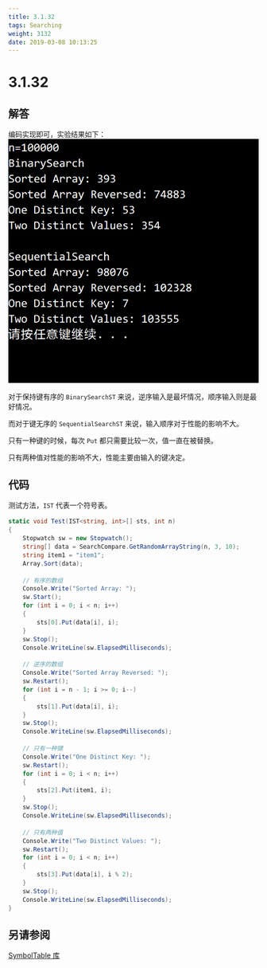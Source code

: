 ```yaml
---
title: 3.1.32
tags: Searching
weight: 3132
date: 2019-03-08 10:13:25
---
```


# 3.1.32


## 解答

编码实现即可，实验结果如下：
![](/resources/3-1-32/1.png)

对于保持键有序的 `BinarySearchST` 来说，逆序输入是最坏情况，顺序输入则是最好情况。

而对于键无序的 `SequentialSearchST` 来说，输入顺序对于性能的影响不大。

只有一种键的时候，每次 `Put` 都只需要比较一次，值一直在被替换。

只有两种值对性能的影响不大，性能主要由输入的键决定。

## 代码

测试方法，`IST` 代表一个符号表。

```csharp
static void Test(IST<string, int>[] sts, int n)
{
    Stopwatch sw = new Stopwatch();
    string[] data = SearchCompare.GetRandomArrayString(n, 3, 10);
    string item1 = "item1";
    Array.Sort(data);

    // 有序的数组
    Console.Write("Sorted Array: ");
    sw.Start();
    for (int i = 0; i < n; i++)
    {
        sts[0].Put(data[i], i);
    }
    sw.Stop();
    Console.WriteLine(sw.ElapsedMilliseconds);

    // 逆序的数组
    Console.Write("Sorted Array Reversed: ");
    sw.Restart();
    for (int i = n - 1; i >= 0; i--)
    {
        sts[1].Put(data[i], i);
    }
    sw.Stop();
    Console.WriteLine(sw.ElapsedMilliseconds);

    // 只有一种键
    Console.Write("One Distinct Key: ");
    sw.Restart();
    for (int i = 0; i < n; i++)
    {
        sts[2].Put(item1, i);
    }
    sw.Stop();
    Console.WriteLine(sw.ElapsedMilliseconds);

    // 只有两种值
    Console.Write("Two Distinct Values: ");
    sw.Restart();
    for (int i = 0; i < n; i++)
    {
        sts[3].Put(data[i], i % 2);
    }
    sw.Stop();
    Console.WriteLine(sw.ElapsedMilliseconds);
}
```

## 另请参阅

[SymbolTable 库](https://github.com/ikesnowy/Algorithms-4th-Edition-in-Csharp/tree/master/3%20Searching/3.1/SymbolTable)
